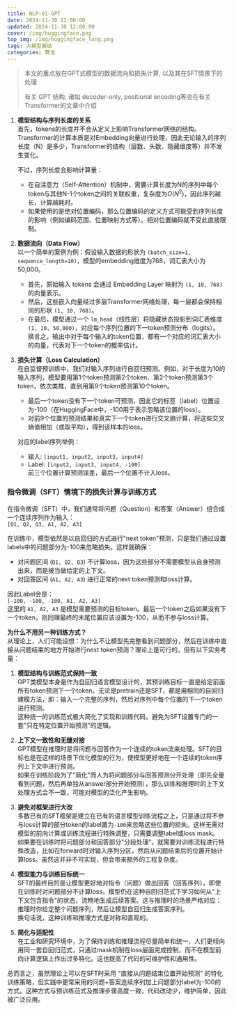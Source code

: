 ```yaml
---
title: NLP-01-GPT
date: 2024-11-30 12:00:00
updated: 2024-11-30 12:00:00
cover: /img/huggingface.png
top_img: /img/huggingface_long.png
tags: 大模型基础
categories: 算法
---
```


> 本文的重点放在GPT式模型的数据流向和损失计算, 以及其在SFT情景下的处理
> 
> 有关 GPT 结构, 诸如 decoder-only, positional encoding等会在有关Transformer的文章中介绍

1. **模型结构与序列长度的关系**  
    首先，tokens的长度并不会从定义上影响Transformer网络的结构。Transformer的计算本质是对Embedding向量进行处理，因此无论输入的序列长度（N）是多少，Transformer的结构（层数、头数、隐藏维度等）并不发生变化。
    
    不过，序列长度会影响计算量：
    
    - 在自注意力（Self-Attention）机制中，需要计算长度为N的序列中每个token与其他N-1个token之间的关联权重，复杂度为$O(N^2)$，因此序列越长，计算越耗时。
    - 如果使用的是绝对位置编码，那么位置编码的定义方式可能受到序列长度的影响（例如编码范围、位置映射方式等）。相对位置编码就不受此直接限制。

2. **数据流向（Data Flow）**  
    以一个简单的案例为例：假设输入数据的形状为 `(batch_size=1, sequence_length=10)`，模型的embedding维度为768，词汇表大小为50,000。
    
    - 首先，原始输入 tokens 会通过 Embedding Layer 映射为 `(1, 10, 768)` 的向量表示。
    - 然后，这些嵌入向量经过多层Transformer网络处理，每一层都会保持相同的形状 `(1, 10, 768)`。
    - 在最后，模型通过一个 `lm_head`（线性层）将隐藏状态投影到词汇表维度 `(1, 10, 50,000)`，对应每个序列位置的下一token预测分布（logits）。  
        换言之，输出中对于每个输入的token位置，都有一个对应的词汇表大小的向量，代表对下一个token的概率估计。

3. **损失计算（Loss Calculation）**  
    在自监督预训练中，我们对输入序列进行自回归预测。例如，对于长度为10的输入序列，模型要用第1个token预测第2个token、第2个token预测第3个token，依次类推，直到用第9个token预测第10个token。
    
    - 最后一个token没有下一个token可预测，因此它的标签（label）位置设为-100（在HuggingFace中，-100用于表示忽略该位置的loss）。
    - 对前9个位置的预测结果和真实下一个token进行交叉熵计算，将这些交叉熵值相加（或取平均），得到该样本的loss。
    
    对应的label序列举例：
    
    - 输入: `[input1, input2, input3, input4]`
    - Label: `[input2, input3, input4, -100]`  
        前三个位置计算预测误差，最后一个位置不计入loss。

### 指令微调（SFT）情境下的损失计算与训练方式

在指令微调（SFT）中，我们通常将问题（Question）和答案（Answer）组合成一个连续序列作为输入：  
`[Q1, Q2, Q3, A1, A2, A3]`

在训练中，模型依然是以自回归的方式进行"next token"预测，只是我们通过设置labels中的问题部分为-100来忽略损失。这样就确保：

- 对问题区间 (`Q1, Q2, Q3`) 不计算loss，因为这些部分不需要模型从自身预测出来，而是被当做给定的上下文。
- 对回答区间 (`A1, A2, A3`) 进行正常的next token预测和loss计算。

因此Label会是：  
`[-100, -100, -100, A1, A2, A3]`  
这里的 `A1, A2, A3` 是模型需要预测的目标token。最后一个token之后如果没有下一个token，则同理最终的末尾位置应该设置为-100，从而不参与loss计算。

**为什么不用另一种训练方式？**  
从理论上，人们可能设想：为什么不让模型先完整看到问题部分，然后在训练中直接从问题结束的地方开始进行next token预测？理论上是可行的，但有以下实务考量：

1. **模型结构与训练范式保持一致**  
    GPT类模型本身是作为自回归语言模型设计的，其预训练目标一直是给定前面所有token预测下一个token。无论是pretrain还是SFT，都是用相同的自回归建模方法，即：输入一个完整的序列，然后对序列中每个位置的下一个token进行预测。  
    这种统一的训练范式极大简化了实现和训练代码，避免为SFT设置专门的一套"只在特定位置开始预测"的逻辑。
    
2. **上下文一致性和无缝对接**  
    GPT模型在推理时是将问题与回答作为一个连续的token流来处理。SFT的目标也是在这样的场景下优化模型的行为，使模型更好地在一个连续的token序列上下文中进行预测。  
    如果在训练阶段为了"简化"而人为将问题部分与回答预测分开处理（即先全量看到问题，然后再单独从answer部分开始预测），那么训练和推理时的上下文处理方式会不一致，可能对模型的泛化产生影响。
    
3. **避免对框架进行大改**  
    多数已有的SFT框架是建立在已有的语言模型训练流程之上，只是通过将不参与loss计算的部分token的label置为`-100`来忽略这些位置的损失。这样无需对模型的前向计算或训练流程进行特殊调整，只需要调整label或loss mask。  
    如果要在训练时将问题部分和回答部分"分段处理"，就需要对训练流程进行特殊改造，比如在forward时对输入序列分区，然后从问题结束后的位置开始计算loss。虽然这并非不可实现，但会带来额外的工程复杂度。
    
4. **模型能力与训练目标统一**  
    SFT的最终目的是让模型更好地对指令（问题）做出回答（回答序列）。即使在训练时对问题部分不计算loss，模型仍在这种自回归范式下学习如何从"上下文包含指令"的状态，流畅地生成后续答案。这与推理时的场景严格对应：推理时你给定整个问题序列，然后让模型自回归生成答案序列。  
    换句话说，这种训练和推理方式是对称和直观的。
    
5. **简化与适配性**  
    在工业和研究环境中，为了保持训练和推理流程尽量简单和统一，人们更倾向用同一套自回归范式，只通过mask机制在loss层面完成控制，而不在模型前向计算逻辑上作出过多特化。这也提高了代码的可维护性和通用性。

总而言之，虽然理论上可以在SFT时采用 "直接从问题结束位置开始预测" 的特化训练策略，但实践中更常采用的问题+答案连续序列加上问题部分label为-100的方式。这种方式与预训练范式及推理步骤高度一致，代码改动少，维护简单，因此被广泛应用。
